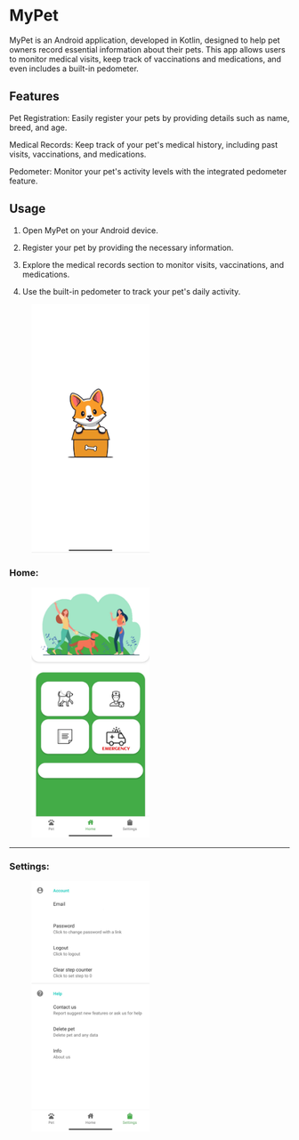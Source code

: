 # MyPet
MyPet is an Android application, developed in Kotlin, designed to help pet owners record essential information about their pets. This app allows users to monitor medical visits, keep track of vaccinations and medications, and even includes a built-in pedometer.

## Features
Pet Registration: Easily register your pets by providing details such as name, breed, and age.

Medical Records: Keep track of your pet's medical history, including past visits, vaccinations, and medications.

Pedometer: Monitor your pet's activity levels with the integrated pedometer feature.


## Usage
1. Open MyPet on your Android device.

2. Register your pet by providing the necessary information.

3. Explore the medical records section to monitor visits, vaccinations, and medications.

4. Use the built-in pedometer to track your pet's daily activity.

<figure>
  <img src= "./readme_screen/screen_1.jpg" width="50%" height="50%">
</figure>

### Home:
<figure>
  <img src= "./readme_screen/screen_2.jpg" width="50%" height="50%">
</figure>

-------------------------------------------------------------------------------------

### Settings:
<figure>
  <img src= "./readme_screen/screen_3.jpg" width="50%" height="50%">
</figure>
